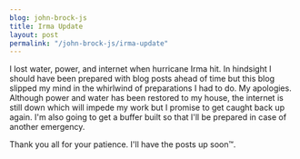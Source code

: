 ```yaml
---
blog: john-brock-js
title: Irma Update
layout: post
permalink: "/john-brock-js/irma-update"
---
```

I lost water, power, and internet when hurricane Irma hit. In hindsight I should have been prepared with blog posts ahead of time but this blog slipped my mind in the whirlwind of preparations I had to do. My apologies. Although power and water has been restored to my house, the internet is still down which will impede my work but I promise to get caught back up again. I'm also going to get a buffer built so that I'll be prepared in case of another emergency.

Thank you all for your patience. I'll have the posts up soon™.